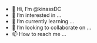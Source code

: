 - 👋 Hi, I’m @kinassDC
- 👀 I’m interested in ...
- 🌱 I’m currently learning ...
- 💞️ I’m looking to collaborate on ...
- 📫 How to reach me ...

<!---
kinassDC/kinassDC is a ✨ special ✨ repository because its `README.md` (this file) appears on your GitHub profile.
You can click the Preview link to take a look at your changes.
--->
